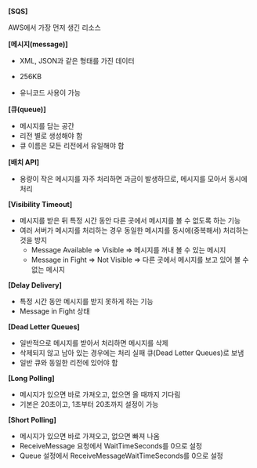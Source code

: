 **[SQS]**

AWS에서 가장 먼저 생긴 리소스



**[메시지(message)]**

- XML, JSON과 같은 형태를 가진 데이터 

- 256KB 
- 유니코드 사용이 가능



**[큐(queue)]**

- 메시지를 담는 공간
- 리전 별로 생성해야 함
- 큐 이름은 모든 리전에서 유일해야 함



**[배치 API]**

- 용량이 작은 메시지를 자주 처리하면 과금이 발생하므로, 메시지를 모아서 동시에 처리



**[Visibility Timeout]**

- 메시지를 받은 뒤 특정 시간 동안 다른 곳에서 메시지를 볼 수 없도록 하는 기능
- 여러 서버가 메시지를 처리하는 경우 동일한 메시지를 동시에(중복해서) 처리하는 것을 방지
  - Message Available ⇒ Visible ⇒ 메시지를 꺼내 볼 수 있는 메시지
  - Message in Fight ⇒ Not Visible ⇒ 다른 곳에서 메시지를 보고 있어 볼 수 없는 메시지



**[Delay Delivery]**

- 특정 시간 동안 메시지를 받지 못하게 하는 기능
- Message in Fight 상태



**[Dead Letter Queues]**

- 일반적으로 메시지를 받아서 처리하면 메시지를 삭제
- 삭제되지 않고 남아 있는 경우에는 처리 실패 큐(Dead Letter Queues)로 보냄
- 일반 큐와 동일한 리전에 있어야 함



**[Long Polling]**

- 메시지가 있으면 바로 가져오고, 없으면 올 때까지 기다림
- 기본은 20초이고, 1초부터 20초까지 설정이 가능



**[Short Polling]**

- 메시지가 있으면 바로 가져오고, 없으면 빠져 나옴
- ReceiveMessage 요청에서 WaitTimeSeconds를 0으로 설정
- Queue 설정에서 ReceiveMessageWaitTimeSeconds를 0으로 설정